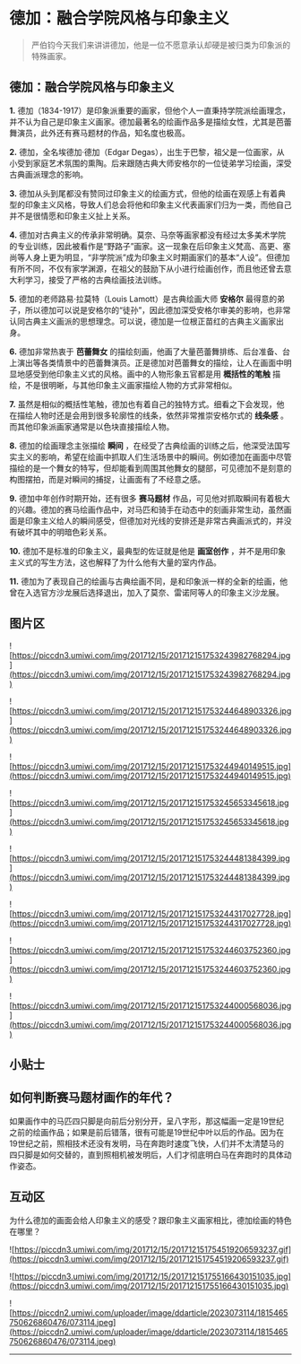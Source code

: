 # 德加：融合学院风格与印象主义

> 严伯钧今天我们来讲讲德加，他是一位不愿意承认却硬是被归类为印象派的特殊画家。

## 德加：融合学院风格与印象主义

 **1.** 德加（1834-1917）是印象派重要的画家，但他个人一直秉持学院派绘画理念，并不认为自己是印象主义画家。德加最著名的绘画作品多是描绘女性，尤其是芭蕾舞演员，此外还有赛马题材的作品，知名度也极高。

 **2.** 德加，全名埃德加·德加（Edgar Degas），出生于巴黎，祖父是一位画家，从小受到家庭艺术氛围的熏陶。后来跟随古典大师安格尔的一位徒弟学习绘画，深受古典画派理念的影响。

 **3.** 德加从头到尾都没有赞同过印象主义的绘画方式，但他的绘画在观感上有着典型的印象主义风格，导致人们总会将他和印象主义代表画家们归为一类，而他自己并不是很情愿和印象主义扯上关系。

 **4.** 德加对古典主义的传承非常明确。莫奈、马奈等画家都没有经过太多美术学院的专业训练，因此被看作是“野路子”画家。这一现象在后印象主义梵高、高更、塞尚等人身上更为明显，“非学院派”成为印象主义时期画家们的基本“人设”。但德加有所不同，不仅有家学渊源，在祖父的鼓励下从小进行绘画创作，而且他还曾去意大利学习，接受了严格的古典绘画技法训练。

 **5.** 德加的老师路易·拉莫特（Louis Lamott）是古典绘画大师 **安格尔** 最得意的弟子，所以德加可以说是安格尔的“徒孙”，因此德加深受安格尔审美的影响，也非常认同古典主义画派的思想理念。可以说，德加是一位根正苗红的古典主义画家出身。

 **6.** 德加非常热衷于 **芭蕾舞女** 的描绘刻画，他画了大量芭蕾舞排练、后台准备、台上演出等各类情景中的芭蕾舞演员。正是德加对芭蕾舞女的描绘，让人在画面中明显地感受到他印象主义式的风格。画中的人物形象五官都是用 **概括性的笔触** 描绘，不是很明晰，与其他印象主义画家描绘人物的方式非常相似。

 **7.** 虽然是相似的概括性笔触，德加也有着自己的独特方式。细看之下会发现，他在描绘人物时还是会用到很多轮廓性的线条，依然非常推崇安格尔式的 **线条感** 。而其他印象派画家通常是以色块直接描绘人物。

 **8.** 德加的绘画理念主张描绘 **瞬间** ，在经受了古典绘画的训练之后，他深受法国写实主义的影响，希望在绘画中抓取人们生活场景中的瞬间。例如德加在画面中尽管描绘的是一个舞女的特写，但却能看到周围其他舞女的腿部，可见德加不是刻意的构图摆拍，而是对瞬间的捕捉，让画面有了不经意之感。

 **9.** 德加中年创作时期开始，还有很多 **赛马题材** 作品，可见他对抓取瞬间有着极大的兴趣。德加的赛马绘画作品中，对马匹和骑手在动态中的刻画非常生动，虽然画面是印象主义给人的瞬间感受，但德加对光线的安排还是非常古典画派式的，并没有破坏其中的明暗色彩关系。

 **10.** 德加不是标准的印象主义，最典型的佐证就是他是 **画室创作** ，并不是用印象主义式的写生方法，这也解释了为什么他有大量的室内作品。

 **11.** 德加为了表现自己的绘画与古典绘画不同，是和印象派一样的全新的绘画，他曾在入选官方沙龙展后选择退出，加入了莫奈、雷诺阿等人的印象主义沙龙展。

## 图片区

![https://piccdn3.umiwi.com/img/201712/15/201712151753243982768294.jpg](https://piccdn3.umiwi.com/img/201712/15/201712151753243982768294.jpg)

![https://piccdn3.umiwi.com/img/201712/15/201712151753244648903326.jpg](https://piccdn3.umiwi.com/img/201712/15/201712151753244648903326.jpg)

![https://piccdn3.umiwi.com/img/201712/15/201712151753244940149515.jpg](https://piccdn3.umiwi.com/img/201712/15/201712151753244940149515.jpg)

![https://piccdn3.umiwi.com/img/201712/15/201712151753245653345618.jpg](https://piccdn3.umiwi.com/img/201712/15/201712151753245653345618.jpg)

![https://piccdn3.umiwi.com/img/201712/15/201712151753244481384399.jpg](https://piccdn3.umiwi.com/img/201712/15/201712151753244481384399.jpg)

![https://piccdn3.umiwi.com/img/201712/15/201712151753244317027728.jpg](https://piccdn3.umiwi.com/img/201712/15/201712151753244317027728.jpg)

![https://piccdn3.umiwi.com/img/201712/15/201712151753244603752360.jpg](https://piccdn3.umiwi.com/img/201712/15/201712151753244603752360.jpg)

![https://piccdn3.umiwi.com/img/201712/15/201712151753244000568036.jpg](https://piccdn3.umiwi.com/img/201712/15/201712151753244000568036.jpg)

## 小贴士

## 如何判断赛马题材画作的年代？

如果画作中的马匹四只脚是向前后分别分开，呈八字形，那这幅画一定是19世纪之前的绘画作品；如果是前后错落，很有可能是19世纪中叶以后的作品。因为在19世纪之前，照相技术还没有发明，马在奔跑时速度飞快，人们并不太清楚马的四只脚是如何交替的，直到照相机被发明后，人们才彻底明白马在奔跑时的具体动作姿态。

## 互动区

为什么德加的画面会给人印象主义的感受？跟印象主义画家相比，德加绘画的特色在哪里？

![https://piccdn3.umiwi.com/img/201712/15/201712151754519206593237.gif](https://piccdn3.umiwi.com/img/201712/15/201712151754519206593237.gif)

![https://piccdn3.umiwi.com/img/201712/15/201712151755166430151035.jpg](https://piccdn3.umiwi.com/img/201712/15/201712151755166430151035.jpg)

![https://piccdn2.umiwi.com/uploader/image/ddarticle/2023073114/1815465750626860476/073114.jpeg](https://piccdn2.umiwi.com/uploader/image/ddarticle/2023073114/1815465750626860476/073114.jpeg)

---
